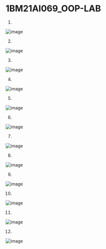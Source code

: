 # 1BM21AI069_OOP-LAB
1.
![image](https://github.com/sathwik2610/1BM21AI069_OOP-LAB/assets/136416967/9a70b024-28a9-4769-b737-732259b5c4f6)

2.
![image](https://github.com/sathwik2610/1BM21AI069_OOP-LAB/assets/136416967/a043e0e8-f19d-4d10-a91f-38e7729dc515)

3.
![image](https://github.com/sathwik2610/1BM21AI069_OOP-LAB/assets/136416967/17877a5a-4c5b-44aa-8d23-fb5731f58cf5)

4.
![image](https://github.com/sathwik2610/1BM21AI069_OOP-LAB/assets/136416967/9bfb2f67-744e-4e03-a98f-ac4b0c8e222a)

5.
![image](https://github.com/sathwik2610/1BM21AI069_OOP-LAB/assets/136416967/b4f39a70-6509-4bb0-87d4-35fa5599e0f2)

6.
![image](https://github.com/sathwik2610/1BM21AI069_OOP-LAB/assets/136416967/b7fb1bf4-729d-4174-81a1-fdb18d9d007e)

7.
![image](https://github.com/sathwik2610/1BM21AI069_OOP-LAB/assets/136416967/15b6aa44-1296-47ad-8b68-a37ed703d8f7)

8.
![image](https://github.com/sathwik2610/1BM21AI069_OOP-LAB/assets/136416967/08faeca3-e03d-4b2a-b814-1ceba6d82273)

9.
![image](https://github.com/sathwik2610/1BM21AI069_OOP-LAB/assets/136416967/e7da4317-a6c4-4881-9363-34ead7926255)

10.
![image](https://github.com/sathwik2610/1BM21AI069_OOP-LAB/assets/136416967/47bc2af2-af98-4ec6-84de-4d7d53168b3c)

11.
![image](https://github.com/sathwik2610/1BM21AI069_OOP-LAB/assets/136416967/1b735ec8-8122-4401-a0d1-8935fdd51cb3)

12.
![image](https://github.com/sathwik2610/1BM21AI069_OOP-LAB/assets/136416967/fbac0149-442a-4529-ada9-4905f15b44d6)
